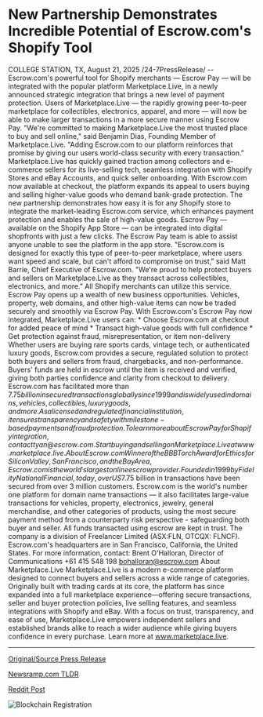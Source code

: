 # New Partnership Demonstrates Incredible Potential of Escrow.com's Shopify Tool

COLLEGE STATION, TX, August 21, 2025 /24-7PressRelease/ -- Escrow.com's powerful tool for Shopify merchants — Escrow Pay — will be integrated with the popular platform Marketplace.Live, in a newly announced strategic integration that brings a new level of payment protection.   Users of Marketplace.Live — the rapidly growing peer-to-peer marketplace for collectibles, electronics, apparel, and more — will now be able to make larger transactions in a more secure manner using Escrow Pay.  "We're committed to making Marketplace.Live the most trusted place to buy and sell online," said Benjamin Dias, Founding Member of Marketplace.Live. "Adding Escrow.com to our platform reinforces that promise by giving our users world-class security with every transaction."  Marketplace.Live has quickly gained traction among collectors and e-commerce sellers for its live-selling tech, seamless integration with Shopify Stores and eBay Accounts, and quick seller onboarding. With Escrow.com now available at checkout, the platform expands its appeal to users buying and selling higher-value goods who demand bank-grade protection.  The new partnership demonstrates how easy it is for any Shopify store to integrate the market-leading Escrow.com service, which enhances payment protection and enables the sale of high-value goods.  Escrow Pay — available on the Shopify App Store — can be integrated into digital shopfronts with just a few clicks. The Escrow Pay team is able to assist anyone unable to see the platform in the app store.  "Escrow.com is designed for exactly this type of peer-to-peer marketplace, where users want speed and scale, but can't afford to compromise on trust," said Matt Barrie, Chief Executive of Escrow.com. "We're proud to help protect buyers and sellers on Marketplace.Live as they transact across collectibles, electronics, and more."  All Shopify merchants can utilize this service. Escrow Pay opens up a wealth of new business opportunities. Vehicles, property, web domains, and other high-value items can now be traded securely and smoothly via Escrow Pay.  With Escrow.com's Escrow Pay now integrated, Marketplace.Live users can:  * Choose Escrow.com at checkout for added peace of mind  * Transact high-value goods with full confidence  * Get protection against fraud, misrepresentation, or item non-delivery  Whether users are buying rare sports cards, vintage tech, or authenticated luxury goods, Escrow.com provides a secure, regulated solution to protect both buyers and sellers from fraud, chargebacks, and non-performance. Buyers' funds are held in escrow until the item is received and verified, giving both parties confidence and clarity from checkout to delivery.  Escrow.com has facilitated more than $7.75 billion in secured transactions globally since 1999 and is widely used in domains, vehicles, collectibles, luxury goods, and more. As a licensed and regulated financial institution, it ensures transparency and safety with milestone-based payments and fraud protection.  To learn more about Escrow Pay for Shopify integration, contact tyan@escrow.com.   Start buying and selling on Marketplace.Live at www.marketplace.live.  About Escrow.com  Winner of the BBB Torch Award for Ethics for Silicon Valley, San Francisco, and the Bay Area, Escrow.com is the world's largest online escrow provider. Founded in 1999 by Fidelity National Financial, today, over US$7.75 billion in transactions have been secured from over 3 million customers.  Escrow.com is the world's number one platform for domain name transactions — it also facilitates large-value transactions for vehicles, property, electronics, jewelry, general merchandise, and other categories of products, using the most secure payment method from a counterparty risk perspective - safeguarding both buyer and seller. All funds transacted using escrow are kept in trust.  The company is a division of Freelancer Limited (ASX:FLN, OTCQX: FLNCF). Escrow.com's headquarters are in San Francisco, California, the United States.  For more information, contact: Brent O'Halloran, Director of Communications +61 415 548 198 bohalloran@escrow.com   About Marketplace.Live  Marketplace.Live is a modern e-commerce platform designed to connect buyers and sellers across a wide range of categories. Originally built with trading cards at its core, the platform has since expanded into a full marketplace experience—offering secure transactions, seller and buyer protection policies, live selling features, and seamless integrations with Shopify and eBay. With a focus on trust, transparency, and ease of use, Marketplace.Live empowers independent sellers and established brands alike to reach a wider audience while giving buyers confidence in every purchase. Learn more at www.marketplace.live. 

---

[Original/Source Press Release](https://www.24-7pressrelease.com/press-release/526071/new-partnership-demonstrates-incredible-potential-of-escrowcoms-shopify-tool)
                    

[Newsramp.com TLDR](https://newsramp.com/curated-news/escrow-com-partners-with-marketplace-live-for-secure-high-value-transactions/41c24c609ae5c296c4f93ee4366a6efb) 

 



[Reddit Post](https://www.reddit.com/r/technology_press/comments/1mw461b/escrowcom_partners_with_marketplacelive_for/) 



![Blockchain Registration](https://cdn.newsramp.app/24-7PressRelease/qrcode/258/21/quip0wM1.webp)